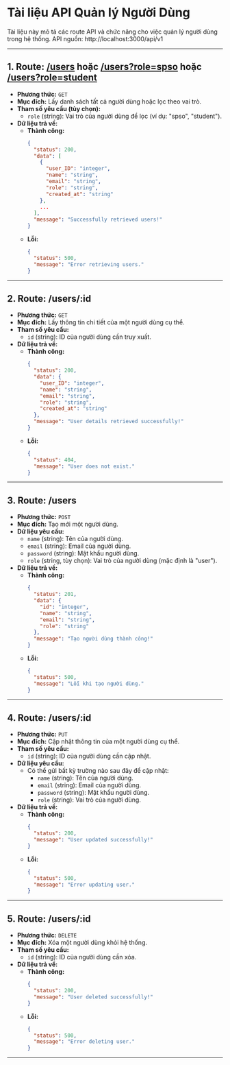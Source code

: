 # Tài liệu API Quản lý Người Dùng

<!-- Gỏ CTRL + Shift + V để trông OK hơn-->

Tài liệu này mô tả các route API và chức năng cho việc quản lý người dùng trong hệ thống.
API nguồn: http://localhost:3000/api/v1

---

## 1. Route: **[/users](http://localhost:3000/api/v1/users)** hoặc **[/users?role=spso](http://localhost:3000/api/v1/users?role=spso)** hoặc **[/users?role=student](http://localhost:3000/api/v1/users?role=student)**

- **Phương thức:** `GET`
- **Mục đích:** Lấy danh sách tất cả người dùng hoặc lọc theo vai trò.
- **Tham số yêu cầu (tùy chọn):**
  - `role` (string): Vai trò của người dùng để lọc (ví dụ: "spso", "student").
- **Dữ liệu trả về:**
  - **Thành công:**
    ```json
    {
      "status": 200,
      "data": [
        {
          "user_ID": "integer",
          "name": "string",
          "email": "string",
          "role": "string",
          "created_at": "string"
        },
        ...
      ],
      "message": "Successfully retrieved users!"
    }
    ```
  - **Lỗi:**
    ```json
    {
      "status": 500,
      "message": "Error retrieving users."
    }
    ```

---

## 2. Route: **/users/:id**

- **Phương thức:** `GET`
- **Mục đích:** Lấy thông tin chi tiết của một người dùng cụ thể.
- **Tham số yêu cầu:**
  - `id` (string): ID của người dùng cần truy xuất.
- **Dữ liệu trả về:**
  - **Thành công:**
    ```json
    {
      "status": 200,
      "data": {
        "user_ID": "integer",
        "name": "string",
        "email": "string",
        "role": "string",
        "created_at": "string"
      },
      "message": "User details retrieved successfully!"
    }
    ```
  - **Lỗi:**
    ```json
    {
      "status": 404,
      "message": "User does not exist."
    }
    ```

---

## 3. Route: **/users**

- **Phương thức:** `POST`
- **Mục đích:** Tạo mới một người dùng.
- **Dữ liệu yêu cầu:**
  - `name` (string): Tên của người dùng.
  - `email` (string): Email của người dùng.
  - `password` (string): Mật khẩu người dùng.
  - `role` (string, tùy chọn): Vai trò của người dùng (mặc định là "user").
- **Dữ liệu trả về:**
  - **Thành công:**
    ```json
    {
      "status": 201,
      "data": {
        "id": "integer",
        "name": "string",
        "email": "string",
        "role": "string"
      },
      "message": "Tạo người dùng thành công!"
    }
    ```
  - **Lỗi:**
    ```json
    {
      "status": 500,
      "message": "Lỗi khi tạo người dùng."
    }
    ```

---

## 4. Route: **/users/:id**

- **Phương thức:** `PUT`
- **Mục đích:** Cập nhật thông tin của một người dùng cụ thể.
- **Tham số yêu cầu:**
  - `id` (string): ID của người dùng cần cập nhật.
- **Dữ liệu yêu cầu:**
  - Có thể gửi bất kỳ trường nào sau đây để cập nhật:
    - `name` (string): Tên của người dùng.
    - `email` (string): Email của người dùng.
    - `password` (string): Mật khẩu người dùng.
    - `role` (string): Vai trò của người dùng.
- **Dữ liệu trả về:**
  - **Thành công:**
    ```json
    {
      "status": 200,
      "message": "User updated successfully!"
    }
    ```
  - **Lỗi:**
    ```json
    {
      "status": 500,
      "message": "Error updating user."
    }
    ```

---

## 5. Route: **/users/:id**

- **Phương thức:** `DELETE`
- **Mục đích:** Xóa một người dùng khỏi hệ thống.
- **Tham số yêu cầu:**
  - `id` (string): ID của người dùng cần xóa.
- **Dữ liệu trả về:**
  - **Thành công:**
    ```json
    {
      "status": 200,
      "message": "User deleted successfully!"
    }
    ```
  - **Lỗi:**
    ```json
    {
      "status": 500,
      "message": "Error deleting user."
    }
    ```

---
